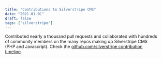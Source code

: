 ```yaml
---
title: "Contributions to Silverstripe CMS"
date: "2021-01-01"
draft: false
tags: ["silverstripe"]
---
```


Contributed nearly a thousand pull requests and collaborated with hundreds of community members on the many repos making up Silverstripe CMS (PHP and Javascript). Check the [github.com/silverstripe contribution timeline](https://github.com/chillu?tab=overview&org=silverstripe).
